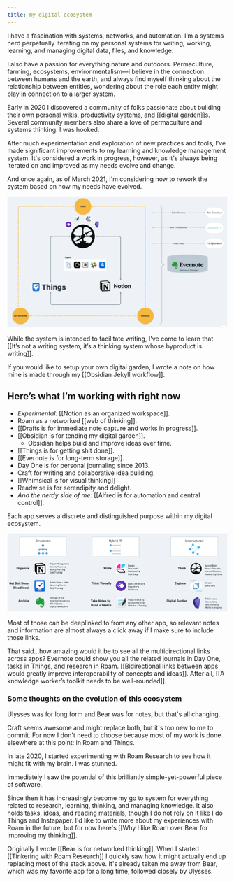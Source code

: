 ```yaml
---
title: my digital ecosystem
---
```

I have a fascination with systems, networks, and automation. I’m a systems nerd perpetually iterating on my personal systems for writing, working, learning, and managing digital data, files, and knowledge.

I also have a passion for everything nature and outdoors. Permaculture, farming, ecosystems, environmentalism—I believe in the connection between humans and the earth, and always find myself thinking about the relationship between entities, wondering about the role each entity might play in connection to a larger system.

Early in 2020 I discovered a community of folks passionate about building their own personal wikis, productivity systems, and [[digital garden]]s. Several community members also share a love of permaculture and systems thinking. I was hooked.

After much experimentation and exploration of new practices and tools, I’ve made significant improvements to my learning and knowledge management system. It's considered a work in progress, however, as it's always being iterated on and improved as my needs evolve and change.

And once again, as of March 2021, I'm considering how to rework the system based on how my needs have evolved.

![](/assets/digital-ecosystem-diagram.png)

While the system is intended to facilitate writing, I've come to learn that [[It’s not a writing system, it’s a thinking system whose byproduct is writing]].

If you would like to setup your own digital garden, I wrote a note on how mine is made through my [[Obsidian Jekyll workflow]].

## Here’s what I’m working with right now
* *Experimental:* [[Notion as an organized workspace]].
* Roam as a networked [[web of thinking]].
* [[Drafts is for immediate note capture and works in progress]].
* [[Obsidian is for tending my digital garden]].
	* Obsidian helps build and improve ideas over time.
* [[Things is for getting shit done]].
* [[Evernote is for long-term storage]].
* Day One is for personal journaling since 2013.
* Craft for writing and collaborative idea building.
* [[Whimsical is for visual thinking]]
* Readwise is for serendipity and delight.
* *And the nerdy side of me:* [[Alfred is for automation and central control]].

Each app serves a discrete and distinguished purpose within my digital  ecosystem.

![](/assets/digital-ecosystem-apps.png)

Most of those can be deeplinked to from any other app, so relevant notes and information are almost always a click away if I make sure to include those links.

That said...how amazing would it be to see all the multidirectional links across apps? Evernote could show you all the related journals in Day One, tasks in Things, and research in Roam. [[Bidirectional links between apps would greatly improve interoperability of concepts and ideas]]. After all, [[A knowledge worker’s toolkit needs to be well-rounded]].

### Some thoughts on the evolution of this ecosystem
Ulysses was for long form and Bear was for notes, but that's all changing.

Craft seems awesome and might replace both, but it's too new to me to commit. For now I don't need to choose because most of my work is done elsewhere at this point: in Roam and Things.

In late 2020, I started experimenting with Roam Research to see how it might fit with my brain. I was stunned.

Immediately I saw the potential of this brilliantly simple-yet-powerful piece of software.

Since then it has increasingly become my go to system for everything related to research, learning, thinking, and managing knowledge. It also holds tasks, ideas, and reading materials, though I do not rely on it like I do Things and Instapaper. I'd like to write more about my experiences with Roam in the future, but for now here's [[Why I like Roam over Bear for improving my thinking]].

Originally I wrote [[Bear is for networked thinking]]. When I started [[Tinkering with Roam Research]] I quickly saw how it might actually end up replacing most of the stack above. It's already taken me away from Bear, which was my favorite app for a long time, followed closely by Ulysses.
